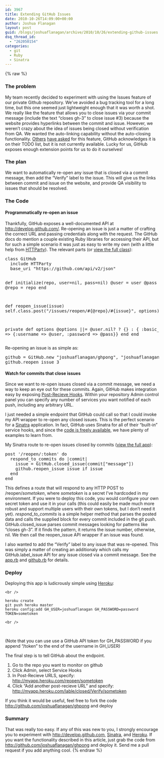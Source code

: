 ```yaml
---
id: 3967
title: Extending GitHub Issues
date: 2010-10-26T14:09:00+00:00
author: Joshua Flanagan
layout: post
guid: /blogs/joshuaflanagan/archive/2010/10/26/extending-github-issues.aspx
dsq_thread_id:
  - "262050154"
categories:
  - git
  - Ruby
  - Sinatra
---
```

{% raw %}
### The problem

My team recently decided to experiment with using the Issues feature of our private Github repository. We&rsquo;ve avoided a bug tracking tool for a long time, but this one seemed just lightweight enough that it was worth a shot. We really like the feature that allows you to close issues via your commit message (include the text &ldquo;closes gh-3&rdquo; to close issue #3) because the website provides hyperlinks between the commit and issue. However, we weren&rsquo;t crazy about the idea of issues being closed without verification from QA. We wanted the auto-linking capability without the auto-closing functionality. <a href="http://support.github.com/discussions/feature-requests/562-show-related-commits-in-issue-tracker-also-not-only-close-but-also-comment-on-issue-from-commit" target="_blank">Others</a> <a href="http://support.github.com/discussions/issues-issues/155-specifying-issue-number-at-commit-message" target="_blank">have asked</a> for this feature, GitHub acknowledges it is on their TODO list, but it is not currently available. Lucky for us, GitHub exposes enough extension points for us to do it ourselves!

### The plan

We want to automatically re-open any issue that is closed via a commit message, then add the &ldquo;Verify&rdquo; label to the issue. This will give us the links between commit and issue on the website, and provide QA visibility to issues that should be resolved.

### The Code

#### Programmatically re-open an issue

Thankfully, GitHub exposes a well-documented API at <http://develop.github.com/>. Re-opening an issue is just a matter of crafting the correct URL and passing credentials along with the request. The GitHub docs do mention a couple existing Ruby libraries for accessing their API, but for such a simple scenario it was just as easy to write my own (with a little help from <a href="http://railstips.org/blog/archives/2008/07/29/it-s-an-httparty-and-everyone-is-invited/" target="_blank">HTTParty</a>). The relevant parts (or <a href="http://github.com/joshuaflanagan/ghpong/blob/master/github.rb" target="_blank">view the full class</a>):

<div style="padding-bottom: 0px;margin: 0px;padding-left: 0px;padding-right: 0px;float: none;padding-top: 0px" class="wlWriterEditableSmartContent">
  <pre>class GitHub
  include HTTParty
  base_uri "https://github.com/api/v2/json"

  def initialize(repo, user=nil, pass=nil)
    @user = user
    @pass = pass
    @repo = repo
  end

  def reopen_issue(issue)
    self.class.post("/issues/reopen/#{@repo}/#{issue}", options)
  end

  private
    def options
      @options ||= @user.nil? ? {} : { :basic_auth =&gt; {:username =&gt; @user, :password =&gt; @pass}}
    end
end</pre>
</div>

Re-opening an issue is as simple as:

<div style="padding-bottom: 0px;margin: 0px;padding-left: 0px;padding-right: 0px;float: none;padding-top: 0px" class="wlWriterEditableSmartContent">
  <pre>github = GitHub.new "joshuaflanagan/ghpong", "joshuaflanagan", "password"
github.reopen_issue 3</pre>
</div>

#### Watch for commits that close issues

Since we want to re-open issues closed via a commit message, we need a way to keep an eye out for these commits. Again, GitHub makes integration easy by exposing <a href="http://help.github.com/post-receive-hooks/" target="_blank">Post-Recieve Hooks</a>. Within your repository Admin control panel you can specify any number of services you want notified of each push, including any arbitrary URL.

I just needed a simple endpoint that GitHub could call so that I could invoke my API wrapper to re-open any closed issues. This is the perfect scenario for a <a href="http://www.sinatrarb.com/" target="_blank">Sinatra</a> application. In fact, GitHub uses Sinatra for all of their &ldquo;built-in&rdquo; service hooks, and since the <a href="http://github.com/github/github-services" target="_blank">code is freely available</a>, we have plenty of examples to learn from.

My Sinatra route to re-open issues closed by commits (<a href="http://github.com/joshuaflanagan/ghpong/blob/master/app.rb" target="_blank">view the full app</a>):

<div style="padding-bottom: 0px;margin: 0px;padding-left: 0px;padding-right: 0px;float: none;padding-top: 0px" class="wlWriterEditableSmartContent">
  <pre>post '/reopen/:token' do
  respond_to_commits do |commit|
    issue = GitHub.closed_issue(commit["message"])
    github.reopen_issue issue if issue
  end
end</pre>
</div>

This defines a route that will respond to any HTTP POST to /reopen/_sometoken_, where _sometoken_ is a secret I&rsquo;ve hardcoded in my environment. If you were to deploy this code, you would configure your own secret token and use it in your calls (this could easily be made much more robust and support multiple users with their own tokens, but I don&rsquo;t need it yet). _respond\_to\_commits_ is a simple helper method that parses the posted data and calls the supplied block for every commit included in the git push. GitHub.closed\_issue parses commit messages looking for patterns like &ldquo;closes gh-3&rdquo;. If it finds the pattern, it returns the issue number, otherwise, nil. We then call the reopen\_issue API wrapper if an issue was found.

I also wanted to add the &ldquo;Verify&rdquo; label to any issue that was re-opened. This was simply a matter of creating an additionaly which calls my GitHub.label_issue API for any issue closed via a commit message. See the <a href="http://github.com/joshuaflanagan/ghpong/blob/master/app.rb" target="_blank">app.rb</a> and <a href="http://github.com/joshuaflanagan/ghpong/blob/master/github.rb" target="_blank">github.rb</a> for details.

### Deploy

Deploying this app is ludicrously simple using <a href="http://heroku.com/" target="_blank">Heroku</a>:

`<br />
` 

    heroku create
    git push heroku master 
    heroku config:add GH_USER=joshuaflanagan GH_PASSWORD=password TOKEN=sometoken 

`<br />
` 

&nbsp;

(Note that you can use use a GitHub API token for GH\_PASSWORD if you append &ldquo;/token&rdquo; to the end of the username in GH\_USER)

The final step is to tell GitHub about the endpoint.

  1. Go to the repo you want to monitor on github 
  2. Click Admin, select Service Hooks 
  3. In Post-Recieve URLS, specify: <http://myapp.heroku.com/reopen/sometoken> 
  4. Click &ldquo;Add another post-recieve URL&rdquo; and specify: <http://myapp.heroku.com/lable/closed/Verify/sometoken> 

If you think it would be useful, feel free to fork the code <http://github.com/joshuaflanagan/ghpong> and deploy

### Summary

That was really too easy. If any of this was new to you, I strongly encourage you to experiment with <http://develop.github.com>, <a href="http://www.sinatrarb.com/intro" target="_blank">Sinatra</a>, and <a href="http://heroku.com/" target="_blank">Heroku</a>. If you want the functionality described in this article, just grab the code from <http://github.com/joshuaflanagan/ghpong> and deploy it. Send me a pull request if you add anything cool.
{% endraw %}
